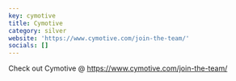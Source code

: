 ```yaml
---
key: cymotive
title: Cymotive
category: silver
website: 'https://www.cymotive.com/join-the-team/'
socials: []
---
```


Check out Cymotive @ https://www.cymotive.com/join-the-team/
